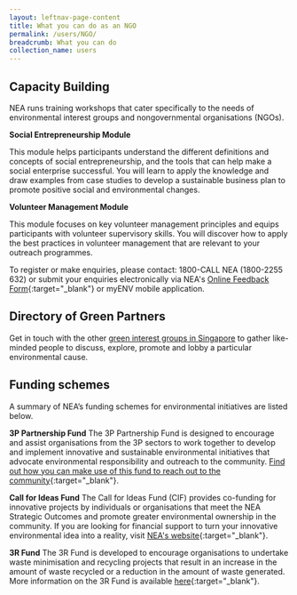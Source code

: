 ```yaml
---
layout: leftnav-page-content
title: What you can do as an NGO
permalink: /users/NGO/
breadcrumb: What you can do 
collection_name: users
---
```


## Capacity Building
NEA runs training workshops that cater specifically to the needs of environmental interest groups and nongovernmental organisations (NGOs).

**Social Entrepreneurship Module**

This module helps participants understand the different definitions and concepts of social entrepreneurship, and the tools that can help make a
social enterprise successful. You will learn to apply the knowledge and draw examples from case studies to develop a sustainable business plan
to promote positive social and environmental changes.

**Volunteer Management Module**

This module focuses on key volunteer management principles and equips participants with volunteer supervisory skills. You will discover how to apply the best practices in volunteer management that are relevant to your outreach programmes.

To register or make enquiries, please contact: 1800-CALL NEA (1800-2255 632) or submit your enquiries electronically via NEA's [Online Feedback Form](https://www.nea.gov.sg/corporate-functions/feedback){:target="_blank"}  or myENV mobile application.


## Directory of Green Partners
Get in touch with the other [green interest groups in Singapore](/green-groups-in-singapore/) to gather like-minded people to discuss, explore, promote and lobby a particular environmental
cause.


## Funding schemes

A summary of NEA’s funding schemes for environmental initiatives are listed below.

**3P Partnership Fund**
The 3P Partnership Fund is designed to encourage and assist organisations from the 3P sectors to work together to develop and
implement innovative and sustainable environmental initiatives that advocate environmental responsibility and outreach to the
community. [Find out how you can make use of this fund to reach out to the community](https://www.nea.gov.sg/programmes-grants/grants-and-awards/3p-partnership-fund){:target="_blank"}.

**Call for Ideas Fund**
The Call for Ideas Fund (CIF) provides co-funding for innovative projects by individuals or organisations that meet the NEA
Strategic Outcomes and promote greater environmental ownership in the community. If you are looking for financial support to turn your innovative environmental idea into a reality, visit [NEA's website](https://www.nea.gov.sg/programmes-grants/grants-and-awards/call-for-ideas-fund){:target="_blank"}.

**3R Fund**
The 3R Fund is developed to encourage organisations to undertake waste minimisation and recycling projects that result in an increase in the amount of waste recycled or a reduction in the amount of waste generated. More information on the 3R Fund is available [here](https://www.nea.gov.sg/programmes-grants/grants-and-awards/3r-fund){:target="_blank"}.


